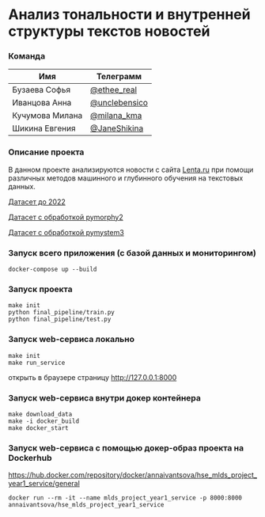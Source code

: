 # Анализ тональности и внутренней структуры текстов новостей

### Команда

| Имя | Телеграмм |
| ------ | ------ |
| Бузаева Софья | [@ethee_real](https://t.me/ethee_real) |
| Иванцова Анна | [@unclebensico](https://t.me/unclebensico) |
| Кучумова Милана | [@milana_kma](https://t.me/milana_kma) |
| Шикина Евгения | [@JaneShikina](https://t.me/JaneShikina) |

### Описание проекта
В данном проекте анализируются новости с сайта [Lenta.ru](https://www.kaggle.com/datasets/yutkin/corpus-of-russian-news-articles-from-lenta?resource=download) при помощи различных методов машинного и глубинного обучения на текстовых данных.

[Датасет до 2022](https://drive.google.com/file/d/1nGpqnw9pUCq0_hvZDDluAeRlbe_rm0WK/view?usp=sharing)

[Датасет с обработкой pymorphy2](https://drive.google.com/file/d/1RI1pSHTxX7SyZ6ypKGkrHM-HfGsndXrr/view?usp=share_link)

[Датасет с обработкой pymystem3](https://drive.google.com/file/d/15eUU2kvFs4ZkbX6wbuT55UfYSQfpRR5L/view?usp=sharing)


### Запуск всего приложения (с базой данных и мониторингом)
```
docker-compose up --build
```

### Запуск  проекта
```
make init
python final_pipeline/train.py
python final_pipeline/test.py
```

### Запуск web-сервиса локально
```
make init
make run_service
```
открыть в браузере страницу  http://127.0.0.1:8000

### Запуск web-сервиса внутри докер контейнера
```
make download_data
make -i docker_build
make docker_start
```

### Запуск web-сервиса c помощью докер-образ проекта на Dockerhub

https://hub.docker.com/repository/docker/annaivantsova/hse_mlds_project_year1_service/general

```
docker run --rm -it --name mlds_project_year1_service -p 8000:8000 annaivantsova/hse_mlds_project_year1_service
```